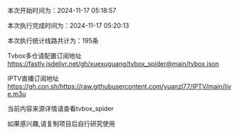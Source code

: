 
本次开始时间为：2024-11-17 05:18:57

本次执行完成时间为：2024-11-17 05:20:13

本次执行统计线路共计为：195条

Tvbox多仓请配置订阅地址 https://fastly.jsdelivr.net/gh/xuexuguang/tvbox_spider@main/tvbox.json

IPTV直播订阅地址 https://gh.con.sh/https://raw.githubusercontent.com/yuanzl77/IPTV/main/live.m3u

当前内容来源详情请查看tvbox_spider

如果感兴趣,请复制项目后自行研究使用
